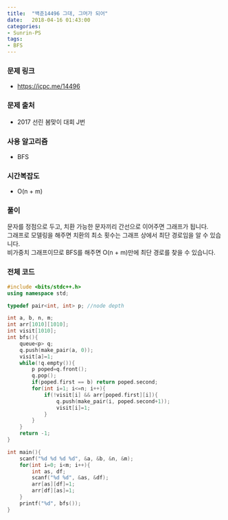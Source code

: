 ```yaml
---
title:  "백준14496 그대, 그머가 되어"
date:   2018-04-16 01:43:00
categories:
- Sunrin-PS
tags:
- BFS
---
```


### 문제 링크
* https://icpc.me/14496

### 문제 출처
* 2017 선린 봄맞이 대회 J번

### 사용 알고리즘
* BFS

### 시간복잡도
* O(n + m)

### 풀이
문자를 정점으로 두고, 치환 가능한 문자끼리 간선으로 이어주면 그래프가 됩니다.<br>
그래프로 모델링을 해주면 치환의 최소 횟수는 그래프 상에서 최단 경로임을 알 수 있습니다.<br>
비가중치 그래프이므로 BFS를 해주면 O(n + m)만에 최단 경로를 찾을 수 있습니다.

### 전체 코드
```cpp
#include <bits/stdc++.h>
using namespace std;

typedef pair<int, int> p; //node depth

int a, b, n, m;
int arr[1010][1010];
int visit[1010];
int bfs(){
	queue<p> q;
	q.push(make_pair(a, 0));
	visit[a]=1;
	while(!q.empty()){
		p poped=q.front();
		q.pop();
		if(poped.first == b) return poped.second;
		for(int i=1; i<=n; i++){
			if(!visit[i] && arr[poped.first][i]){
				q.push(make_pair(i, poped.second+1));
				visit[i]=1;
			}
		}
	}
	return -1;
}

int main(){
	scanf("%d %d %d %d", &a, &b, &n, &m);
	for(int i=0; i<m; i++){
		int as, df;
		scanf("%d %d", &as, &df);
		arr[as][df]=1;
		arr[df][as]=1;
	}
	printf("%d", bfs());
}
```
